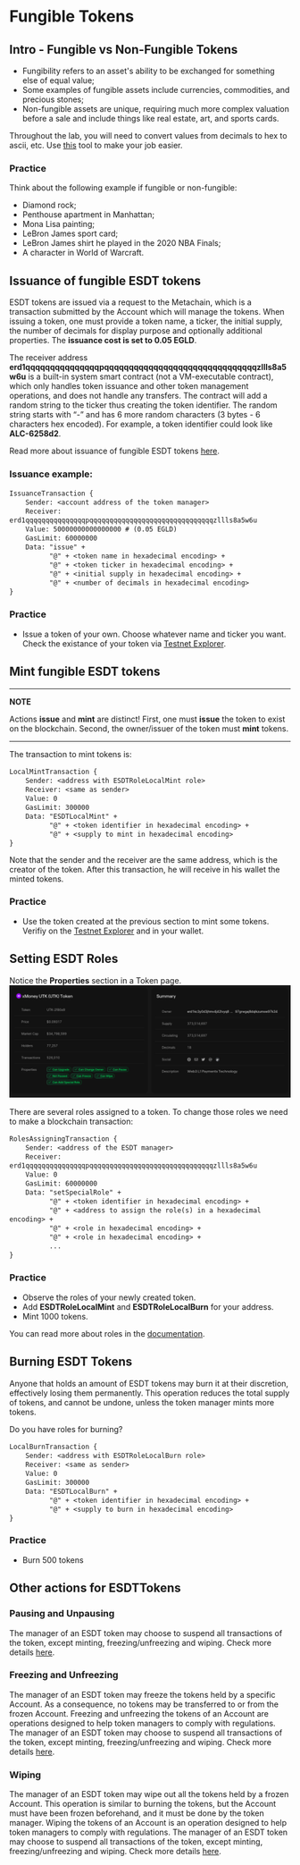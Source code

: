 # Fungible Tokens

## Intro - Fungible vs Non-Fungible Tokens

* Fungibility refers to an asset's ability to be exchanged for something else of equal value;
* Some examples of fungible assets include currencies, commodities, and precious stones;
* Non-fungible assets are unique, requiring much more complex valuation before a sale and include things like real estate, art, and sports cards.

Throughout the lab, you will need to convert values from decimals to hex to ascii, etc. Use [this](https://utils.multiversx.com/converters) tool to make your job easier.

### Practice

Think about the following example if fungible or non-fungible:

* Diamond rock;
* Penthouse apartment in Manhattan;
* Mona Lisa painting;
* LeBron James sport card;
* LeBron James shirt he played in the 2020 NBA Finals;
* A character in World of Warcraft.

## Issuance of fungible ESDT tokens

ESDT tokens are issued via a request to the Metachain, which is a transaction submitted by the Account which will manage the tokens. When issuing a token, one must provide a token name, a ticker, the initial supply, the number of decimals for display purpose and optionally additional properties. The **issuance cost is set to 0.05 EGLD**.

The receiver address **erd1qqqqqqqqqqqqqqqpqqqqqqqqqqqqqqqqqqqqqqqqqqqqqqqzllls8a5w6u** is a built-in system smart contract (not a VM-executable contract), which only handles token issuance and other token management operations, and does not handle any transfers. The contract will add a random string to the ticker thus creating the token identifier. The random string starts with “-” and has 6 more random characters (3 bytes - 6 characters hex encoded). For example, a token identifier could look like **ALC-6258d2**.

Read more about issuance of fungible ESDT tokens [here](https://docs.multiversx.com/tokens/esdt-tokens#issuance-of-fungible-esdt-tokens).

### Issuance example:
```
IssuanceTransaction {
    Sender: <account address of the token manager>
    Receiver: erd1qqqqqqqqqqqqqqqpqqqqqqqqqqqqqqqqqqqqqqqqqqqqqqqzllls8a5w6u
    Value: 50000000000000000 # (0.05 EGLD)
    GasLimit: 60000000
    Data: "issue" +
          "@" + <token name in hexadecimal encoding> +
          "@" + <token ticker in hexadecimal encoding> +
          "@" + <initial supply in hexadecimal encoding> +
          "@" + <number of decimals in hexadecimal encoding>
}
```

### Practice

* Issue a token of your own. Choose whatever name and ticker you want. Check the existance of your token via [Testnet Explorer](https://testnet-explorer.multiversx.com/).


## Mint fungible ESDT tokens

---
**NOTE**

Actions **issue** and **mint** are distinct! First, one must **issue** the token to exist on the blockchain. Second, the owner/issuer of the token must **mint** tokens.

---

The transaction to mint tokens is:
```
LocalMintTransaction {
    Sender: <address with ESDTRoleLocalMint role>
    Receiver: <same as sender>
    Value: 0
    GasLimit: 300000
    Data: "ESDTLocalMint" +
          "@" + <token identifier in hexadecimal encoding> +
          "@" + <supply to mint in hexadecimal encoding>
}
```

Note that the sender and the receiver are the same address, which is the creator of the token.
After this transaction, he will receive in his wallet the minted tokens.

### Practice

* Use the token created at the previous section to mint some tokens. Verifiy on the [Testnet Explorer](https://testnet-explorer.multiversx.com/) and in your wallet.

## Setting ESDT Roles

Notice the **Properties** section in a Token page.
![UTK tokens](../media/utk.png)

There are several roles assigned to a token. 
To change those roles we need to make a blockchain transaction:
```
RolesAssigningTransaction {
    Sender: <address of the ESDT manager>
    Receiver: erd1qqqqqqqqqqqqqqqpqqqqqqqqqqqqqqqqqqqqqqqqqqqqqqqzllls8a5w6u
    Value: 0
    GasLimit: 60000000
    Data: "setSpecialRole" +
          "@" + <token identifier in hexadecimal encoding> +
          "@" + <address to assign the role(s) in a hexadecimal encoding> +
          "@" + <role in hexadecimal encoding> +
          "@" + <role in hexadecimal encoding> +
          ...
}
```

### Practice

* Observe the roles of your newly created token.
* Add **ESDTRoleLocalMint** and **ESDTRoleLocalBurn** for your address.
* Mint 1000 tokens.


You can read more about roles in the [documentation](https://docs.multiversx.com/tokens/esdt-tokens/#setting-and-unsetting-special-roles).

## Burning ESDT Tokens

Anyone that holds an amount of ESDT tokens may burn it at their discretion, effectively losing them permanently. This operation reduces the total supply of tokens, and cannot be undone, unless the token manager mints more tokens.

Do you have roles for burning?

```
LocalBurnTransaction {
    Sender: <address with ESDTRoleLocalBurn role>
    Receiver: <same as sender>
    Value: 0
    GasLimit: 300000
    Data: "ESDTLocalBurn" +
          "@" + <token identifier in hexadecimal encoding> +
          "@" + <supply to burn in hexadecimal encoding>
}
```

### Practice

* Burn 500 tokens


## Other actions for ESDTTokens

### Pausing and Unpausing

The manager of an ESDT token may choose to suspend all transactions of the token, except minting, freezing/unfreezing and wiping. Check more details [here](https://docs.multiversx.com/tokens/esdt-tokens/#pausing-and-unpausing).

### Freezing and Unfreezing

The manager of an ESDT token may freeze the tokens held by a specific Account. As a consequence, no tokens may be transferred to or from the frozen Account. Freezing and unfreezing the tokens of an Account are operations designed to help token managers to comply with regulations. The manager of an ESDT token may choose to suspend all transactions of the token, except minting, freezing/unfreezing and wiping. Check more details [here](https://docs.multiversx.com/tokens/esdt-tokens/#freezing-and-unfreezing).

### Wiping

The manager of an ESDT token may wipe out all the tokens held by a frozen Account. This operation is similar to burning the tokens, but the Account must have been frozen beforehand, and it must be done by the token manager. Wiping the tokens of an Account is an operation designed to help token managers to comply with regulations. The manager of an ESDT token may choose to suspend all transactions of the token, except minting, freezing/unfreezing and wiping. Check more details [here](https://docs.multiversx.com/tokens/esdt-tokens/#wiping).
